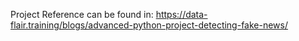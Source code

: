 Project Reference can be found in:
https://data-flair.training/blogs/advanced-python-project-detecting-fake-news/
